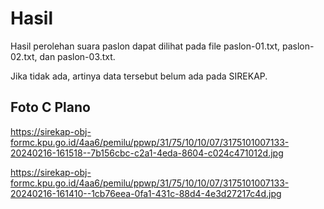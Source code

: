 # Hasil

Hasil perolehan suara paslon dapat dilihat pada file paslon-01.txt, paslon-02.txt, dan paslon-03.txt.

Jika tidak ada, artinya data tersebut belum ada pada SIREKAP.

## Foto C Plano

https://sirekap-obj-formc.kpu.go.id/4aa6/pemilu/ppwp/31/75/10/10/07/3175101007133-20240216-161518--7b156cbc-c2a1-4eda-8604-c024c471012d.jpg

https://sirekap-obj-formc.kpu.go.id/4aa6/pemilu/ppwp/31/75/10/10/07/3175101007133-20240216-161410--1cb76eea-0fa1-431c-88d4-4e3d27217c4d.jpg
